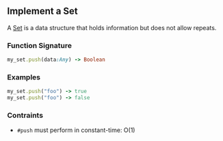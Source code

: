 ## Implement a Set

A [Set](http://ruby-doc.org/stdlib-2.2.3/libdoc/set/rdoc/Set.html) is a data structure that holds information but does not allow repeats.

### Function Signature

```ruby
my_set.push(data:Any) -> Boolean
```

### Examples

```ruby
my_set.push("foo") -> true
my_set.push("foo") -> false
```

### Contraints

- `#push` must perform in constant-time: O(1)
